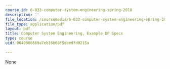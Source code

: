 ```yaml
---
course_id: 6-033-computer-system-engineering-spring-2018
description: ''
file_location: /coursemedia/6-033-computer-system-engineering-spring-2018/0649980669a7eb16b00f5ebedfd0215a_MIT6_033S18dp-2017.pdf
file_type: application/pdf
layout: pdf
title: Computer System Engineering, Example DP Specs
type: course
uid: 0649980669a7eb16b00f5ebedfd0215a

---
```

None